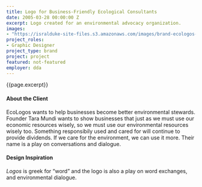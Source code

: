 ```yaml
---
title: Logo for Business-Friendly Ecological Consultants
date: 2005-03-28 00:00:00 Z
excerpt: Logo created for an environmental advocacy organization.
images:
- "https://isralduke-site-files.s3.amazonaws.com/images/brand-ecologos-enviroment-designed-isral-duke.jpg"
project_roles:
- Graphic Designer
project_type: brand
project: project
featured: not-featured
employer: dda
---
```

<p class="lead">{{page.excerpt}}</p>

#### About the Client

EcoLogos wants to help businesses become better environmental stewards. Founder Tara Mundi wants to show businesses that just as we must use our economic resources wisely, so we must use our environmental resources wisely too. Something responsibily used and cared for will continue to provide dividends. If we care for the environment, we can use it more. Their name is a play on conversations and dialogue. 

#### Design Inspiration

_Logos_ is greek for “word” and the logo is also a play on word exchanges, and environmental dialogue.
